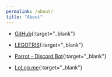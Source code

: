 ```yaml
---
permalink: /about/
title: "About"
---
```


* [GitHub](https://github.com/unionyy){:target="_blank"}

* [LEGOTRIS](https://play.unity.com/mg/lego/legotris){:target="_blank"}

* [Parrot - Discord Bot](https://koreanbots.dev/bots/795333228662751253){:target="_blank"}

* [LoLog.me](https://LoLog.me){:target="_blank"}